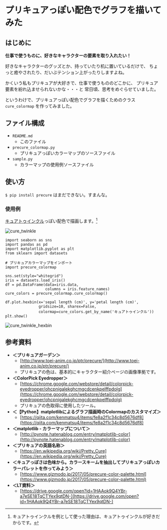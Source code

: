 # プリキュアっぽい配色でグラフを描いてみた


## はじめに

**仕事で使うものに、好きなキャラクターの要素を取り入れたい！**

好きなキャラクターのグッズとか、持っていたり机に置いているだけで、
ちょっと癒やされたり、だいぶテンション上がったりしますよね。

かくいう私もプリキュアが大好きで、仕事で使うもののどこかに、
プリキュア要素を紛れ込ませられないかな・・・と
常日頃、思考をめぐらせていました。

というわけで、プリキュアっぽい配色でグラフを描くためのクラス 
`cure_colormap` を作ってみました。


## ファイル構成

 * `README.md`
   * このファイル
 * `precure_colormap.py`
   * プリキュアっぽいカラーマップのソースファイル
 * `sample.py`
   * カラーマップの使用例ソースファイル


## 使い方

`$ pip install precure` はまだできない。すまんな。


### 使用例

[キュアトゥインクル](https://dic.pixiv.net/a/%E3%82%AD%E3%83%A5%E3%82%A2%E3%83%88%E3%82%A5%E3%82%A4%E3%83%B3%E3%82%AF%E3%83%AB)っぽい配色で描画します。[^1] 

![cure_twinkle](/uploads/e17a8c05f3925fbc472cfee4e4018d3f/cure_twinkle.jpg)

```
import seaborn as sns
import pandas as pd
import matplotlib.pyplot as plt
from sklearn import datasets

# プリキュアカラーマップをインポート
import precure_colormap

sns.set(style="whitegrid")
iris = datasets.load_iris()
df = pd.DataFrame(data=iris.data,
                  columns = iris.feature_names)
cure_colors = precure_colormap.cure_colormap()

df.plot.hexbin(x='sepal length (cm)', y='petal length (cm)',
               gridsize=10, sharex=False,
               colormap=cure_colors.get_by_name('キュアトゥインクル'))
plt.show()
```

![cure_twinkle_hexbin](/uploads/d817f7bf1ba8591c53dcd8991715f6fc/cure_twinkle_hexbin.png)


## 参考資料

 * __＜プリキュアガーデン＞__
   * [http://www.toei-anim.co.jp/ptr/precure/](http://www.toei-anim.co.jp/ptr/precure/)
   * プリキュアの色は、基本的にキャラクター紹介ページの画像準拠です。
 * __＜ColorPick Eyedropper＞__
   * [https://chrome.google.com/webstore/detail/colorpick-eyedropper/ohcpnigalekghcmgcdcenkpelffpdolg](https://chrome.google.com/webstore/detail/colorpick-eyedropper/ohcpnigalekghcmgcdcenkpelffpdolg)
   * プリキュアの色取得に使用したツール。
 * __＜【Python】matplotlibによるグラフ描画時のColormapのカスタマイズ＞__  
   * [https://qiita.com/kenmatsu4/items/fe8a2f1c34c8d5676df8](https://qiita.com/kenmatsu4/items/fe8a2f1c34c8d5676df8)
 * __＜matplotlib - カラーマップについて＞__  
   * [http://pynote.hatenablog.com/entry/matplotlib-color](http://pynote.hatenablog.com/entry/matplotlib-color)
 * __＜プリキュアの英語名称＞__
   * [https://en.wikipedia.org/wiki/Pretty_Cure](https://en.wikipedia.org/wiki/Pretty_Cure)
 * __＜キュアっぽさは色味から。カラースキームを抽出してプリキュアっぽいカラーパレットを作ってみよう＞__
   * [https://www.gizmodo.jp/2017/05/precure-color-palette.html](https://www.gizmodo.jp/2017/05/precure-color-palette.html)
 * __＜LT資料＞__
   * [https://drive.google.com/open?id=1HAAok9Q4YBr-a7eSE18TqCTYex9qtDN-](https://drive.google.com/open?id=1HAAok9Q4YBr-a7eSE18TqCTYex9qtDN-)


[^1]: キュアトゥインクルを例として使った理由は、キュアトゥインクルが好きだからです。
